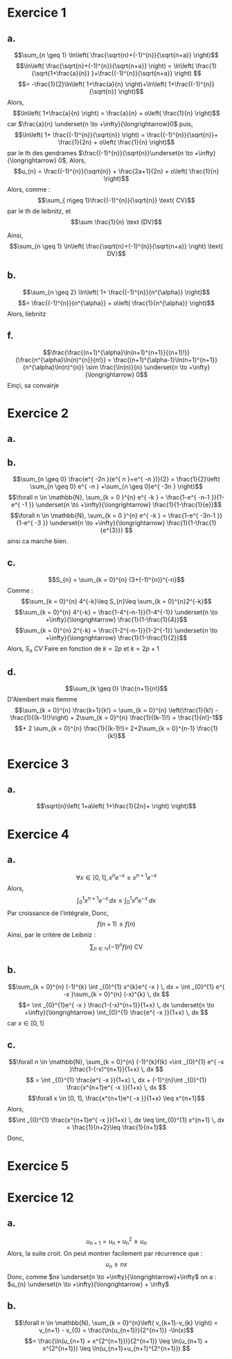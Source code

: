# Exercice 1
## a. 
$$\sum_{n \geq 1} \ln\left( \frac{\sqrt{n}+(-1)^{n}}{\sqrt{n+a}} \right)$$
$$\ln\left( \frac{\sqrt{n}+(-1)^{n}}{\sqrt{n+a}} \right) = \ln\left(  \frac{1}{\sqrt{1+\frac{a}{n}} }+\frac{(-1)^{n}}{\sqrt{n+a}} \right) $$
$$= -\frac{1}{2}\ln\left( 1+\frac{a}{n} \right)+\ln\left( 1+\frac{(-1)^{n}}{\sqrt{n}} \right)$$
Alors, 
$$\ln\left( 1+\frac{a}{n} \right) = \frac{a}{n} + o\left( \frac{1}{n} \right)$$
car $\frac{a}{n} \underset{n \to +\infty}{\longrightarrow}0$
puis, 
$$\ln\left( 1+ \frac{(-1)^{n}}{\sqrt{n}} \right) = \frac{(-1)^{n}}{\sqrt{n}}+ \frac{1}{2n} +  o\left( \frac{1}{n} \right)$$
par le th des gendrames $\frac{(-1)^{n}}{\sqrt{n}}\underset{n \to +\infty}{\longrightarrow} 0$, 
Alors, 
$$u_{n} = \frac{(-1)^{n}}{\sqrt{n}} + \frac{2a+1}{2n} + o\left( \frac{1}{n} \right)$$
Alors, comme : 
$$\sum_{ n\geq 1}\frac{(-1)^{n}}{\sqrt{n}} \text{ CV}$$
par le th de leibnitz, 
et 
$$\sum \frac{1}{n} \text {DV}$$

Ainsi, 
$$\sum_{n \geq 1} \ln\left( \frac{\sqrt{n}+(-1)^{n}}{\sqrt{n+a}} \right) \text{ DV}$$

## b.
$$\sum_{n \geq 2} \ln\left( 1+ \frac{(-1)^{n}}{n^{\alpha}} \right)$$
$$= \frac{(-1)^{n}}{n^{\alpha}} + o\left( \frac{1}{n^{\alpha}} \right)$$
Alors, liebnitz






## f.
$$\frac{\frac{(n+1)^{\alpha}\ln(n+1)^{n+1}}{(n+1)!}}{\frac{n^{\alpha}\ln(n)^{n}}{n!}} = \frac{(n+1)^{\alpha-1}\ln(n+1)^{n+1}}{n^{\alpha}\ln(n)^{n}} \sim \frac{\ln(n)}{n} \underset{n \to +\infty}{\longrightarrow} 0$$
Einçi, sa convairje

# Exercice 2
## a.



## b.
$$\sum_{n \geq 0} \frac{e^{ -2n }(e^{ n }+e^{ -n })}{2} = \frac{1}{2}\left( \sum_{n \geq 0} e^{ -n } +\sum_{n \geq 0}e^{ -3n } \right)$$
$$\forall n \in \mathbb{N}, \sum_{k = 0 }^{n} e^{ -k } = \frac{1-e^{ -n-1 }}{1-e^{ -1 }} \underset{n \to +\infty}{\longrightarrow} \frac{1}{1-\frac{1}{e}}$$
$$\forall n \in \mathbb{N}, \sum_{k = 0 }^{n} e^{ -k } = \frac{1-e^{ -3n-1 }}{1-e^{ -3 }} \underset{n \to +\infty}{\longrightarrow} \frac{1}{1-\frac{1}{e^{3}}} $$
ainsi ca marche bien. 

## c.
$$S_{n} = \sum_{k = 0}^{n} (3+(-1)^{n})^{-n}$$
Comme : 
$$\sum_{k = 0}^{n} 4^{-k}\leq S_{n}\leq \sum_{k = 0}^{n}2^{-k}$$
$$\sum_{k = 0}^{n} 4^{-k} = \frac{1-4^{-n-1}}{1-4^{-1}} \underset{n \to +\infty}{\longrightarrow} \frac{1}{1-\frac{1}{4}}$$
$$\sum_{k = 0}^{n} 2^{-k} = \frac{1-2^{-n-1}}{1-2^{-1}} \underset{n \to +\infty}{\longrightarrow} \frac{1}{1-\frac{1}{2}}$$
Alors, $S_{n}$ $CV$
Faire en fonction de $k = 2p$ et $k = 2p+1$

## d.
$$\sum_{k \geq 0} \frac{n+1}{n!}$$
D'Alembert mais flemme
$$\sum_{k = 0}^{n} \frac{k+1}{k!} = \sum_{k = 0}^{n} \left(\frac{1}{k!} -\frac{1}{(k-1)!}\right) + 2\sum_{k = 0}^{n} \frac{1}{(k-1)!} = \frac{1}{n!}-1$$
$$+ 2 \sum_{k = 0}^{n} \frac{1}{(k-1)!}= 2+2\sum_{k = 0}^{n-1} \frac{1}{k!}$$




# Exercice 3
## a.
$$\sqrt{n}\left( 1+a\left( 1+\frac{1}{2n}+  \right) \right)$$

# Exercice 4
## a.
$$\forall x \in [0, 1], x^{n}e^{ -x } \geq x^{n+1}e^{ -x }$$
Alors, 
$$\int _{0}^{1} x^{n+1}e^{ -x } \, dx \leq \int _{0}^{1}x^{n}e^{ -x } \, dx $$
Par croissance de l'intégrale, 
Donc,
$$f(n+1) \leq f(n)$$
Ainsi, par le critère de Leibniz : 
$$\sum_{n \in \mathbb{N}} (-1)^{n} f(n) \text{ CV}$$

## b.
$$\sum_{k = 0}^{n} (-1)^{k} \int _{0}^{1} x^{k}e^{ -x } \, dx = \int _{0}^{1} e^{ -x }\sum_{k = 0}^{n} (-x)^{k} \, dx $$
$$= \int _{0}^{1}e^{ -x } \frac{1-(-x)^{n+1}}{1+x} \, dx \underset{n \to +\infty}{\longrightarrow} \int_{0}^{1} \frac{e^{ -x }}{1+x} \, dx $$
car $x \in [0, 1]$

## c.
$$\forall n \in \mathbb{N}, \sum_{k = 0}^{n} (-1)^{k}f(k) =\int _{0}^{1} e^{ -x }\frac{1-(-x)^{n+1}}{1+x} \, dx $$
$$ = \int _{0}^{1} \frac{e^{ -x }}{1+x} \, dx + (-1)^{n}\int _{0}^{1} \frac{x^{n+1}e^{ -x }}{1+x} \, dx $$
$$\forall x \in [0, 1], \frac{x^{n+1}e^{ -x }}{1+x} \leq x^{n+1}$$
Alors,
$$\int _{0}^{1} \frac{x^{n+1}e^{ -x }}{1+x} \, dx \leq \int_{0}^{1} x^{n+1} \, dx = \frac{1}{n+2}\leq \frac{1}{n+1}$$
Donc, 

# Exercice 5




# Exercice 12
## a.
$$u_{n+1} = u_{n} + u_{n}^{2}\geq u_{n}$$
Alors, la suite croit. 
On peut montrer facilement par récurrence que : 
$$u_{n} \geq nx$$
Donc, comme $nx \underset{n \to +\infty}{\longrightarrow}+\infty$ on a : $u_{n} \underset{n \to +\infty}{\longrightarrow} + \infty$

## b. 
$$\forall n \in \mathbb{N}, \sum_{k = 0}^{n}\left( v_{k+1}-v_{k} \right) = v_{n+1} - v_{0} = \frac{\ln(u_{n+1})}{2^{n+1}} -\ln(x)$$
$$= \frac{\ln(u_{n+1} + x^{2^{n+1}})}{2^{n+1}} \leq \ln(u_{n+1} + x^{2^{n+1}}) \leq \ln(u_{n+1}+u_{n+1}^{2^{n+1}}) $$

